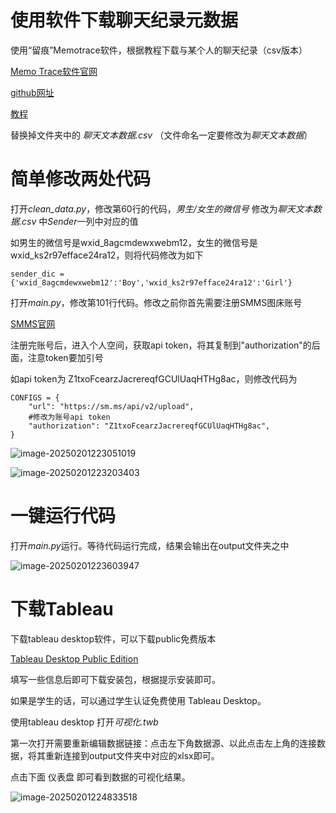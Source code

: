 # 使用软件下载聊天纪录元数据

使用“留痕”Memotrace软件，根据教程下载与某个人的聊天纪录（csv版本）

[Memo Trace软件官网](https://memotrace.cn/)

[github网址](https://github.com/LC044/WeChatMsg)

[教程](https://memotrace.cn/doc/)

替换掉文件夹中的 *聊天文本数据.csv* （文件命名一定要修改为*聊天文本数据*）

# 简单修改两处代码

打开*clean_data.py*，修改第60行的代码，*男生/女生的微信号* 修改为*聊天文本数据.csv* 中*Sender*一列中对应的值

如男生的微信号是wxid_8agcmdewxwebm12，女生的微信号是wxid_ks2r97efface24ra12，则将代码修改为如下

```
sender_dic = {'wxid_8agcmdewxwebm12':'Boy','wxid_ks2r97efface24ra12':'Girl'}
```



打开*main.py*，修改第101行代码。修改之前你首先需要注册SMMS图床账号

[SMMS官网](https://smms.app/)

注册完账号后，进入个人空间，获取api token，将其复制到"authorization"的后面，注意token要加引号

如api token为 Z1txoFcearzJacrereqfGCUlUaqHTHg8ac，则修改代码为

```
CONFIGS = {
    "url": "https://sm.ms/api/v2/upload",
    #修改为账号api token
    "authorization": "Z1txoFcearzJacrereqfGCUlUaqHTHg8ac",
}
```

![image-20250201223051019](https://github.com/HarlonYan/WeChat_Visualization/tree/main/ReadMe_images/image-20250201223051019.png)

![image-20250201223203403](https://github.com/HarlonYan/WeChat_Visualization/tree/main/ReadMe_images/image-20250201223203403.png)

# 一键运行代码

打开*main.py*运行。等待代码运行完成，结果会输出在output文件夹之中

![image-20250201223603947](https://github.com/HarlonYan/WeChat_Visualization/tree/main/ReadMe_images/image-20250201223603947.png)

# 下载Tableau

下载tableau desktop软件，可以下载public免费版本

[Tableau Desktop Public Edition](https://www.tableau.com/zh-cn/products/public/download)

填写一些信息后即可下载安装包，根据提示安装即可。

如果是学生的话，可以通过学生认证免费使用 Tableau Desktop。

使用tableau desktop 打开*可视化.twb*

第一次打开需要重新编辑数据链接：点击左下角数据源、以此点击左上角的连接数据，将其重新连接到output文件夹中对应的xlsx即可。

点击下面 仪表盘 即可看到数据的可视化结果。

![image-20250201224833518](https://github.com/HarlonYan/WeChat_Visualization/tree/main/ReadMe_images/image-20250201224833518.png)
